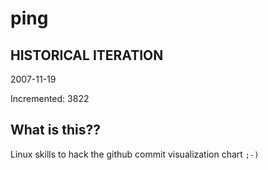 # ping

## HISTORICAL ITERATION
2007-11-19

Incremented: 3822

## What is this?? 
Linux skills to hack the github commit visualization chart `;-)`
